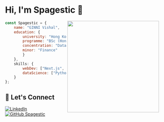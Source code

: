 # Hi, I'm Spagestic 👋 

<img align='right' src="https://cdn.dribbble.com/users/1059583/screenshots/4171367/coding-freak.gif" width=300>

```js
const Spagestic = {
    name: "GINNI Vishal",
    education: {
        university: "Hong Kong Baptist University",
        programme: "BSc (Hons.) in Mathematics and Statistics",
        concentration: "Data Science",
        minor: "Finance"
        }
    },
    skills: {
        webDev: ["Next.js", "MongoDB", "React", "JavaScript", "HTML", "CSS"],
        dataScience: ["Python", "TensorFlow", "PyTorch"]
    }
};
```
## 🚀 Let's Connect
[![LinkedIn](https://img.shields.io/badge/LinkedIn-blue?style=flat&logo=linkedin&labelColor=blue&link=https://www.linkedin.com/in/spagestic/)](https://www.linkedin.com/in/spagestic/)
[![GitHub Spagestic](https://img.shields.io/github/followers/spagestic?label=follow&style=social)](https://github.com/spagestic)


